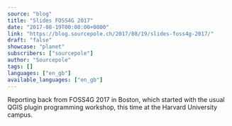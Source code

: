```yaml
---
source: "blog"
title: "Slides FOSS4G 2017"
date: "2017-08-19T00:00:00+0000"
link: "https://blog.sourcepole.ch/2017/08/19/slides-foss4g-2017/"
draft: "false"
showcase: "planet"
subscribers: ["sourcepole"]
author: "Sourcepole"
tags: []
languages: ["en_gb"]
available_languages: ["en_gb"]
---
```


<p>Reporting back from FOSS4G 2017 in Boston, which started with the usual QGIS plugin programming workshop, this time at the Harvard University campus.</p>

